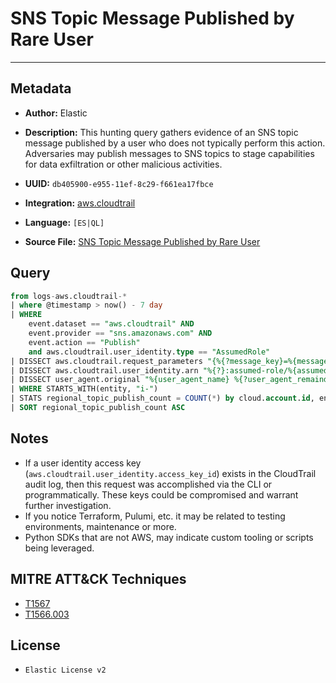 # SNS Topic Message Published by Rare User

---

## Metadata

- **Author:** Elastic
- **Description:** This hunting query gathers evidence of an SNS topic message published by a user who does not typically perform this action. Adversaries may publish messages to SNS topics to stage capabilities for data exfiltration or other malicious activities.

- **UUID:** `db405900-e955-11ef-8c29-f661ea17fbce`
- **Integration:** [aws.cloudtrail](https://docs.elastic.co/integrations/aws/cloudtrail)
- **Language:** `[ES|QL]`
- **Source File:** [SNS Topic Message Published by Rare User](../queries/sns_topic_message_published_by_rare_user.toml)

## Query

```sql
from logs-aws.cloudtrail-*
| where @timestamp > now() - 7 day
| WHERE
    event.dataset == "aws.cloudtrail" AND
    event.provider == "sns.amazonaws.com" AND
    event.action == "Publish"
    and aws.cloudtrail.user_identity.type == "AssumedRole"
| DISSECT aws.cloudtrail.request_parameters "{%{?message_key}=%{message}, %{?topic_key}=%{topic_arn}}"
| DISSECT aws.cloudtrail.user_identity.arn "%{?}:assumed-role/%{assumed_role_name}/%{entity}"
| DISSECT user_agent.original "%{user_agent_name} %{?user_agent_remainder}"
| WHERE STARTS_WITH(entity, "i-")
| STATS regional_topic_publish_count = COUNT(*) by cloud.account.id, entity, assumed_role_name, topic_arn, cloud.region, user_agent_name
| SORT regional_topic_publish_count ASC
```

## Notes

- If a user identity access key (`aws.cloudtrail.user_identity.access_key_id`) exists in the CloudTrail audit log, then this request was accomplished via the CLI or programmatically. These keys could be compromised and warrant further investigation.
- If you notice Terraform, Pulumi, etc. it may be related to testing environments, maintenance or more.
- Python SDKs that are not AWS, may indicate custom tooling or scripts being leveraged.

## MITRE ATT&CK Techniques

- [T1567](https://attack.mitre.org/techniques/T1567)
- [T1566.003](https://attack.mitre.org/techniques/T1566/003)

## License

- `Elastic License v2`
